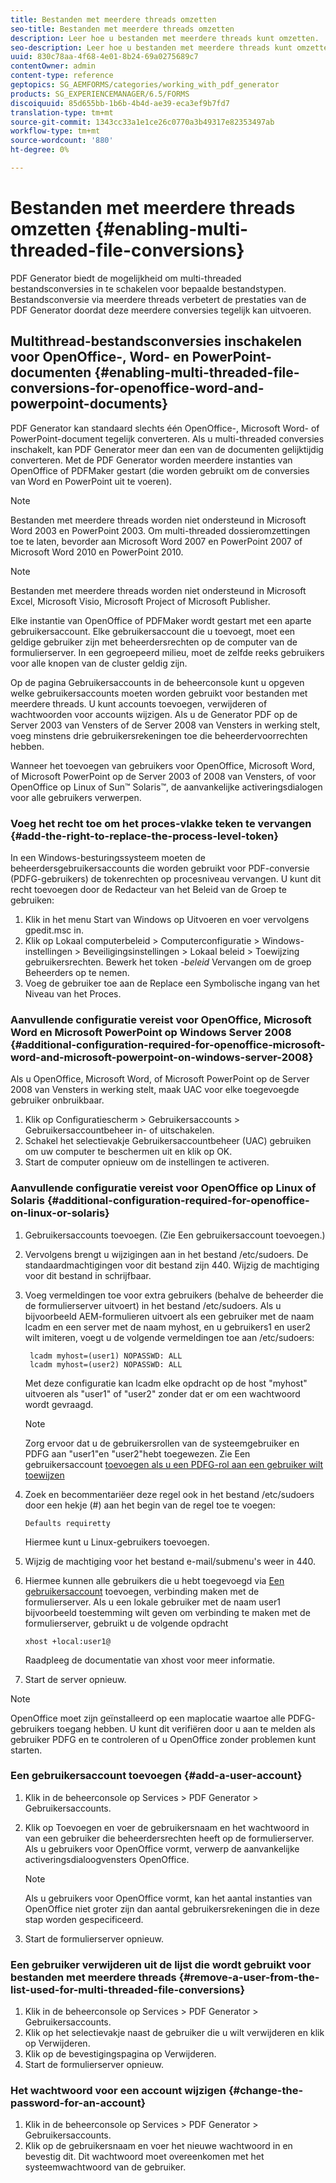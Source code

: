 ```yaml
---
title: Bestanden met meerdere threads omzetten
seo-title: Bestanden met meerdere threads omzetten
description: Leer hoe u bestanden met meerdere threads kunt omzetten.
seo-description: Leer hoe u bestanden met meerdere threads kunt omzetten.
uuid: 830c78aa-4f68-4e01-8b24-69a0275689c7
contentOwner: admin
content-type: reference
geptopics: SG_AEMFORMS/categories/working_with_pdf_generator
products: SG_EXPERIENCEMANAGER/6.5/FORMS
discoiquuid: 85d655bb-1b6b-4b4d-ae39-eca3ef9b7fd7
translation-type: tm+mt
source-git-commit: 1343cc33a1e1ce26c0770a3b49317e82353497ab
workflow-type: tm+mt
source-wordcount: '880'
ht-degree: 0%

---
```



# Bestanden met meerdere threads omzetten {#enabling-multi-threaded-file-conversions}

PDF Generator biedt de mogelijkheid om multi-threaded bestandsconversies in te schakelen voor bepaalde bestandstypen. Bestandsconversie via meerdere threads verbetert de prestaties van de PDF Generator doordat deze meerdere conversies tegelijk kan uitvoeren.

## Multithread-bestandsconversies inschakelen voor OpenOffice-, Word- en PowerPoint-documenten {#enabling-multi-threaded-file-conversions-for-openoffice-word-and-powerpoint-documents}

PDF Generator kan standaard slechts één OpenOffice-, Microsoft Word- of PowerPoint-document tegelijk converteren. Als u multi-threaded conversies inschakelt, kan PDF Generator meer dan een van de documenten gelijktijdig converteren. Met de PDF Generator worden meerdere instanties van OpenOffice of PDFMaker gestart (die worden gebruikt om de conversies van Word en PowerPoint uit te voeren).

>[!NOTE]
>
>Bestanden met meerdere threads worden niet ondersteund in Microsoft Word 2003 en PowerPoint 2003. Om multi-threaded dossieromzettingen toe te laten, bevorder aan Microsoft Word 2007 en PowerPoint 2007 of Microsoft Word 2010 en PowerPoint 2010.

>[!NOTE]
>
>Bestanden met meerdere threads worden niet ondersteund in Microsoft Excel, Microsoft Visio, Microsoft Project of Microsoft Publisher.

Elke instantie van OpenOffice of PDFMaker wordt gestart met een aparte gebruikersaccount. Elke gebruikersaccount die u toevoegt, moet een geldige gebruiker zijn met beheerdersrechten op de computer van de formulierserver. In een gegroepeerd milieu, moet de zelfde reeks gebruikers voor alle knopen van de cluster geldig zijn.

Op de pagina Gebruikersaccounts in de beheerconsole kunt u opgeven welke gebruikersaccounts moeten worden gebruikt voor bestanden met meerdere threads. U kunt accounts toevoegen, verwijderen of wachtwoorden voor accounts wijzigen. Als u de Generator PDF op de Server 2003 van Vensters of de Server 2008 van Vensters in werking stelt, voeg minstens drie gebruikersrekeningen toe die beheerdervoorrechten hebben.

Wanneer het toevoegen van gebruikers voor OpenOffice, Microsoft Word, of Microsoft PowerPoint op de Server 2003 of 2008 van Vensters, of voor OpenOffice op Linux of Sun™ Solaris™, de aanvankelijke activeringsdialogen voor alle gebruikers verwerpen.

### Voeg het recht toe om het proces-vlakke teken te vervangen {#add-the-right-to-replace-the-process-level-token}

In een Windows-besturingssysteem moeten de beheerdersgebruikersaccounts die worden gebruikt voor PDF-conversie (PDFG-gebruikers) de tokenrechten op procesniveau vervangen. U kunt dit recht toevoegen door de Redacteur van het Beleid van de Groep te gebruiken:

1. Klik in het menu Start van Windows op Uitvoeren en voer vervolgens gpedit.msc in.
1. Klik op Lokaal computerbeleid > Computerconfiguratie > Windows-instellingen > Beveiligingsinstellingen > Lokaal beleid > Toewijzing gebruikersrechten. Bewerk het token *-beleid* Vervangen om de groep Beheerders op te nemen.
1. Voeg de gebruiker toe aan de Replace een Symbolische ingang van het Niveau van het Proces.

### Aanvullende configuratie vereist voor OpenOffice, Microsoft Word en Microsoft PowerPoint op Windows Server 2008 {#additional-configuration-required-for-openoffice-microsoft-word-and-microsoft-powerpoint-on-windows-server-2008}

Als u OpenOffice, Microsoft Word, of Microsoft PowerPoint op de Server 2008 van Vensters in werking stelt, maak UAC voor elke toegevoegde gebruiker onbruikbaar.

1. Klik op Configuratiescherm > Gebruikersaccounts > Gebruikersaccountbeheer in- of uitschakelen.
1. Schakel het selectievakje Gebruikersaccountbeheer (UAC) gebruiken om uw computer te beschermen uit en klik op OK.
1. Start de computer opnieuw om de instellingen te activeren.

### Aanvullende configuratie vereist voor OpenOffice op Linux of Solaris {#additional-configuration-required-for-openoffice-on-linux-or-solaris}

1. Gebruikersaccounts toevoegen. (Zie Een gebruikersaccount [](enabling-multi-threaded-file-conversions.md#add-a-user-account)toevoegen.)
1. Vervolgens brengt u wijzigingen aan in het bestand /etc/sudoers. De standaardmachtigingen voor dit bestand zijn 440. Wijzig de machtiging voor dit bestand in schrijfbaar.
1. Voeg vermeldingen toe voor extra gebruikers (behalve de beheerder die de formulierserver uitvoert) in het bestand /etc/sudoers. Als u bijvoorbeeld AEM-formulieren uitvoert als een gebruiker met de naam lcadm en een server met de naam myhost, en u gebruikers1 en user2 wilt imiteren, voegt u de volgende vermeldingen toe aan /etc/sudoers:

   ```shell
    lcadm myhost=(user1) NOPASSWD: ALL
    lcadm myhost=(user2) NOPASSWD: ALL
   ```

   Met deze configuratie kan lcadm elke opdracht op de host &quot;myhost&quot; uitvoeren als &quot;user1&quot; of &quot;user2&quot; zonder dat er om een wachtwoord wordt gevraagd.

   >[!NOTE]
   >
   >Zorg ervoor dat u de gebruikersrollen van de systeemgebruiker en PDFG aan &quot;user1&quot;en &quot;user2&quot;hebt toegewezen. Zie Een gebruikersaccount [toevoegen als u een PDFG-rol aan een gebruiker wilt toewijzen](enabling-multi-threaded-file-conversions.md#add-a-user-account)

1. Zoek en becommentariëer deze regel ook in het bestand /etc/sudoers door een hekje (#) aan het begin van de regel toe te voegen:

   ```shell
   Defaults requiretty
   ```

   Hiermee kunt u Linux-gebruikers toevoegen.

1. Wijzig de machtiging voor het bestand e-mail/submenu&#39;s weer in 440.
1. Hiermee kunnen alle gebruikers die u hebt toegevoegd via [Een gebruikersaccount](enabling-multi-threaded-file-conversions.md#add-a-user-account) toevoegen, verbinding maken met de formulierserver. Als u een lokale gebruiker met de naam user1 bijvoorbeeld toestemming wilt geven om verbinding te maken met de formulierserver, gebruikt u de volgende opdracht

   `xhost +local:user1@`

   Raadpleeg de documentatie van xhost voor meer informatie.

1. Start de server opnieuw.

>[!NOTE]
>
>OpenOffice moet zijn geïnstalleerd op een maplocatie waartoe alle PDFG-gebruikers toegang hebben. U kunt dit verifiëren door u aan te melden als gebruiker PDFG en te controleren of u OpenOffice zonder problemen kunt starten.

### Een gebruikersaccount toevoegen {#add-a-user-account}

1. Klik in de beheerconsole op Services > PDF Generator > Gebruikersaccounts.
1. Klik op Toevoegen en voer de gebruikersnaam en het wachtwoord in van een gebruiker die beheerdersrechten heeft op de formulierserver. Als u gebruikers voor OpenOffice vormt, verwerp de aanvankelijke activeringsdialoogvensters OpenOffice.

   >[!NOTE]
   >
   >Als u gebruikers voor OpenOffice vormt, kan het aantal instanties van OpenOffice niet groter zijn dan aantal gebruikersrekeningen die in deze stap worden gespecificeerd.

1. Start de formulierserver opnieuw.

### Een gebruiker verwijderen uit de lijst die wordt gebruikt voor bestanden met meerdere threads {#remove-a-user-from-the-list-used-for-multi-threaded-file-conversions}

1. Klik in de beheerconsole op Services > PDF Generator > Gebruikersaccounts.
1. Klik op het selectievakje naast de gebruiker die u wilt verwijderen en klik op Verwijderen.
1. Klik op de bevestigingspagina op Verwijderen.
1. Start de formulierserver opnieuw.

### Het wachtwoord voor een account wijzigen {#change-the-password-for-an-account}

1. Klik in de beheerconsole op Services > PDF Generator > Gebruikersaccounts.
1. Klik op de gebruikersnaam en voer het nieuwe wachtwoord in en bevestig dit. Dit wachtwoord moet overeenkomen met het systeemwachtwoord van de gebruiker.

